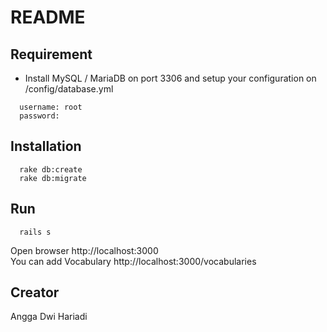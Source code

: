 # README

## Requirement
* Install MySQL / MariaDB on port 3306 and setup your configuration on /config/database.yml
```
  username: root
  password:
```

## Installation
```
  rake db:create
  rake db:migrate
```

## Run
```
  rails s
```
 Open browser http://localhost:3000 <br>
 You can add Vocabulary http://localhost:3000/vocabularies
 
 ## Creator
 Angga Dwi Hariadi